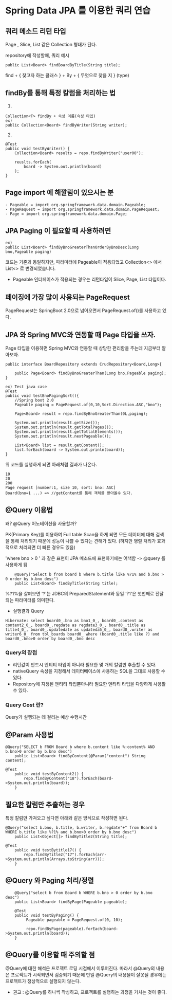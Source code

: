 # Spring Data JPA 를 이용한 쿼리 연습

## 쿼리 메소드 리턴 타입
Page<T> , Slice<T>, List<T> 같은 Collection<T> 형태가 된다.

repository에 작성할때, 쿼리 예시
~~~
public List<Board> findBoardByTitle(String title);
~~~

find + { 찾고자 하는 클래스 } + By + { 무엇으로 찾을 지 } (type) 

## findBy를 통해 특정 칼럼을 처리하는 법

1.
~~~
Collection<T> findBy + 속성 이름(속성 타입)
ex)
public Collection<Board> findByWriter(String writer);
~~~
2.
~~~
@Test
public void testByWriter() {
	Collection<Board> results = repo.findByWriter("user00");

	reuslts.forEach(
		board -> System.out.println(board)
	);
}
~~~
## Page import 에 해깔림이 있으시는 분
~~~
- Pageable = import org.springframework.data.domain.Pageable;
- PageRequest = import org.springframework.data.domain.PageRequest;
- Page = import org.springframework.data.domain.Page;
~~~

## JPA Paging 이 필요할 때 사용하려면
~~~
ex)
public List<Board> findByBnoGreaterThanOrderByBnoDesc(Long bno,Pageable paging)
~~~

코드는 기존과 동일하지만, 파라미터에 Pageable이 적용되었고 Collection<> 에서 List<> 로 변경되었습니다.

* Pageable 인터페이스가 적용되는 경우는 리턴타입이 Slice, Page, List 타입이다.

## 페이징에 가장 많이 사용되는 PageRequest

PageRequest는 SpringBoot 2.0으로 넘어오면서 PageRequest.of()를 사용하고 있다.

## JPA 와 Spring MVC와 연동할 때 Page<T> 타입을 쓰자.

Page<T> 타입을 이용하면 Spring MVC와 연동할 때 상당한 편리함을 주는데 지금부터 알아보자.

~~~
public interface BoardRepository extends CrudRepository<Board,Long>{

	public Page<Board> findByBnoGreaterThan(Long bno,Pageable paging);
}
~~~
~~~
ex) Test java case
@Test
public void testBnoPagingSort(){
	//Spring boot 2.0
	Pageable paging = PageRequest.of(0,10,Sort.Direction.ASC,"bno");

	Page<Board> result = repo.findByBnoGreaterThan(0L,paging);

	System.out.println(result.getSize());
	System.out.println(result.getTotalPages());
	System.out.println(result.getTotlalElements());
	System.out.println(result.nextPageable());

	List<Board> list = result.getContent();
	list.forEach(board -> System.out.prinln(board));
}
~~~
위 코드를 실행하게 되면 아래처럼 결과가 나온다.
~~~
10
20
200
Page request [number:1, size 10, sort: bno: ASC]
Board(bno=1 ...) => //getContent를 통해 객체를 받아올수 있다.
~~~
## @Query 이용법

왜? @Query 어노테이션을 사용할까?

PK(Primary Key)를 이용하여 Full table Scan을 하게 되면 모든 데이터에 대해 검색을 통해 처리되기 때문에 성능이 나쁠 수 있다는 견해가 있다.
(하지만 병렬 처리가 효과적으로 처리되면 더 빠른 경우도 있음)

'where bno > 0 ' 과 같은 표현이 JPA 메소드에 표현하기에는 어색함 -> @query 를 사용하게 됨
~~~
	@Query("Select b from board b where b.title like %?1% and b.bno > 0 order by b.bno desc")
	public List<Board> findByTitle(String title);
~~~

%?1%을 살펴보면 '?'는 JDBC의 PreparedStatement와 동일 '?1'은 첫번째로 전달되는 파라미터를 의미한다.

- 실행결과 Query
~~~
Hibernate: select board0_.bno as bno1_0_, board0_.content as content2_0_, board0_.regdate as regdate3_0_, board0_.title as title4_0_, board0_.updatedate as updateda5_0_, board0_.writer as writer6_0_ from tbl_boards board0_ where (board0_.title like ?) and board0_.bno>0 order by board0_.bno desc
~~~

### Query의 장점
* 리턴값이 반드시 엔티티 타입이 아니라 필요한 몇 개의 칼럼만 추출할 수 있다.
* nativeQuery 속성을 지정해서 데이터베이스에 사용하는 SQL을 그대로 사용할 수 있다.
* Repository에 지정된 엔티티 타입뿐아니라 필요한 엔티티 타입을 다양하게 사용할 수 있다.

### Query Cost 란?
Query가 실행되는 데 걸리는 예상 수행시간

## @Param 사용법
~~~
@Query("SELECT b FROM Board b where b.content like %:content% AND b.bno>0 order by b.bno desc")
	public List<Board> findByContent(@Param("content") String content);
~~~
~~~
@Test
	public void testByContent2() {
		repo.findByContent("18").forEach(board->System.out.println(board));
	}
~~~

## 필요한 칼럼만 추출하는 경우
특정 칼럼만 가져오고 싶다면 아래와 같은 방식으로 작성하면 된다.
~~~
@Query("select b.bno, b.title, b.writer, b.regdate"+" from Board b WHERE b.title like %?1% and b.bno>0 order by b.bno desc")
	public List<Object[]> findByTitle2(String title);
~~~
~~~
@Test
	public void testBytitle17() {
		repo.findByTitle2("17").forEach(arr->System.out.println(Arrays.toString(arr)));
	}
~~~
## @Query 와 Paging 처리/정렬
~~~
	@Query("select b from Board b WHERE b.bno > 0 order by b.bno desc")
	public List<Board> findByPage(Pageable pageable);
~~~
~~~
	@Test
	public void testByPaging() {
		 Pageable pageable = PageRequest.of(0, 10);
		 
		 repo.findByPage(pageable).forEach(board->System.out.println(board));
	}
~~~
## @Query를 이용할 때 주의할 점
@Query에 대한 해석은 프로젝트 로딩 시점에서 이루어진다. 따라서 @Query의 내용은 프로젝트가 시작되면서 검증되기 때문에 만일 @Query의 내용물이 잘못될 경우에는 프로젝트가 정상적으로 실행되지 않는다.
* 권고 : @Query를 하나씩 작성하고, 프로젝트를 실행하는 과정을 거치는 것이 좋다.
